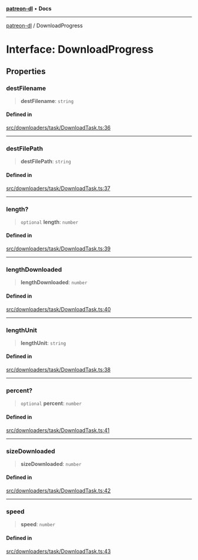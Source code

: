 [**patreon-dl**](../README.md) • **Docs**

***

[patreon-dl](../README.md) / DownloadProgress

# Interface: DownloadProgress

## Properties

### destFilename

> **destFilename**: `string`

#### Defined in

[src/downloaders/task/DownloadTask.ts:36](https://github.com/patrickkfkan/patreon-dl/blob/3799c917b21e82ba47bd4fda974130f074846e4a/src/downloaders/task/DownloadTask.ts#L36)

***

### destFilePath

> **destFilePath**: `string`

#### Defined in

[src/downloaders/task/DownloadTask.ts:37](https://github.com/patrickkfkan/patreon-dl/blob/3799c917b21e82ba47bd4fda974130f074846e4a/src/downloaders/task/DownloadTask.ts#L37)

***

### length?

> `optional` **length**: `number`

#### Defined in

[src/downloaders/task/DownloadTask.ts:39](https://github.com/patrickkfkan/patreon-dl/blob/3799c917b21e82ba47bd4fda974130f074846e4a/src/downloaders/task/DownloadTask.ts#L39)

***

### lengthDownloaded

> **lengthDownloaded**: `number`

#### Defined in

[src/downloaders/task/DownloadTask.ts:40](https://github.com/patrickkfkan/patreon-dl/blob/3799c917b21e82ba47bd4fda974130f074846e4a/src/downloaders/task/DownloadTask.ts#L40)

***

### lengthUnit

> **lengthUnit**: `string`

#### Defined in

[src/downloaders/task/DownloadTask.ts:38](https://github.com/patrickkfkan/patreon-dl/blob/3799c917b21e82ba47bd4fda974130f074846e4a/src/downloaders/task/DownloadTask.ts#L38)

***

### percent?

> `optional` **percent**: `number`

#### Defined in

[src/downloaders/task/DownloadTask.ts:41](https://github.com/patrickkfkan/patreon-dl/blob/3799c917b21e82ba47bd4fda974130f074846e4a/src/downloaders/task/DownloadTask.ts#L41)

***

### sizeDownloaded

> **sizeDownloaded**: `number`

#### Defined in

[src/downloaders/task/DownloadTask.ts:42](https://github.com/patrickkfkan/patreon-dl/blob/3799c917b21e82ba47bd4fda974130f074846e4a/src/downloaders/task/DownloadTask.ts#L42)

***

### speed

> **speed**: `number`

#### Defined in

[src/downloaders/task/DownloadTask.ts:43](https://github.com/patrickkfkan/patreon-dl/blob/3799c917b21e82ba47bd4fda974130f074846e4a/src/downloaders/task/DownloadTask.ts#L43)
